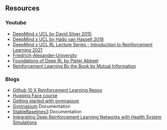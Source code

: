 ## Resources

### Youtube

- [DeepMind x UCL by David Silver 2015](https://www.youtube.com/watch?v=2pWv7GOvuf0&list=PLqYmG7hTraZDM-OYHWgPebj2MfCFzFObQ)
- [DeepMind x UCL by Hado van Hasselt 2018](https://www.youtube.com/watch?v=ISk80iLhdfU&list=PLqYmG7hTraZBKeNJ-JE_eyJHZ7XgBoAyb)
- [DeepMind x UCL RL Lecture Series - Introduction to Reinforcement Learning 2021](https://www.youtube.com/watch?v=TCCjZe0y4Qc&list=PLqYmG7hTraZDVH599EItlEWsUOsJbAodm)
- [Friedrich-Alexander-University](https://www.youtube.com/watch?v=JeDY8uECPgk&list=PLmmS6L8GBdcfwKPlNPWDkxyDicLKhUoQe&index=1&t=1270s)
- [Foundations of Deep RL by Pieter Abbeel](https://www.youtube.com/playlist?list=PLwRJQ4m4UJjNymuBM9RdmB3Z9N5-0IlY0)
- [Reinforcement Learning By the Book by Mutual Information](https://www.youtube.com/playlist?list=PLzvYlJMoZ02Dxtwe-MmH4nOB5jYlMGBjr)

### Blogs

- [Github 10 X Reinforcement Learning Repos](https://www.kdnuggets.com/10-github-repositories-master-reinforcement-learning)
- [Hugging Face course](https://huggingface.co/learn/deep-rl-course/unit0/introduction)
- [Getting started with gymnasium](https://blog.paperspace.com/getting-started-with-openai-gym/)
- [Gymnasium](https://gymnasium.farama.org/) Documentation
- [StableBaselines3](https://stable-baselines3.readthedocs.io/en/master/index.html) Documentation
- [Integrating Deep Reinforcement Learning Networks with Health System Simulations](https://github.com/MichaelAllen1966/learninghospital)
